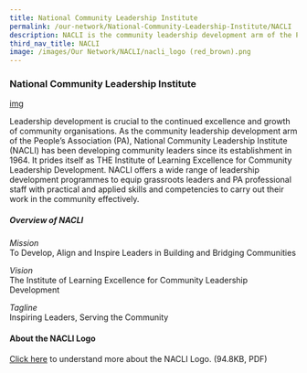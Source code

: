 ```yaml
---
title: National Community Leadership Institute
permalink: /our-network/National-Community-Leadership-Institute/NACLI
description: NACLI is the community leadership development arm of the People's Association.
third_nav_title: NACLI
image: /images/Our Network/NACLI/nacli_logo (red_brown).png
---
```

### National Community Leadership Institute


[img](//)

Leadership development is crucial to the continued excellence and growth of community organisations. As the community leadership development arm of the People’s Association (PA), National Community Leadership Institute (NACLI) has been developing community leaders since its establishment in 1964. It prides itself as THE Institute of Learning Excellence for Community Leadership Development.  NACLI offers a wide range of leadership development programmes to equip grassroots leaders and PA professional staff with practical and applied skills and competencies to carry out their work in the community effectively.

##### Overview of NACLI

*Mission*<br>
To Develop, Align and Inspire Leaders in Building and Bridging Communities

*Vision*<br>
The Institute of Learning Excellence for Community Leadership Development

*Tagline*<br>
Inspiring Leaders, Serving the Community

#### About the NACLI Logo

[Click here](//) to understand more about the NACLI Logo. (94.8KB, PDF)